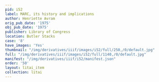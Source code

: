 ```yaml
---
pid: i52
label: MARC, its history and implications
author: Henriette Avram
orig_pub_date: '1975'
obj_pub_date: '1975'
publisher: Library of Congress
location: Butler Stacks
case: '8'
have_images: 'Yes'
thumbnail: "/img/derivatives/iiif/images/i52/full/250,/0/default.jpg"
full: "/img/derivatives/iiif/images/i52/full/1140,/0/default.jpg"
manifest: "/img/derivatives/iiif/i52/manifest.json"
order: '50'
layout: litai_item
collection: litai
---
```

